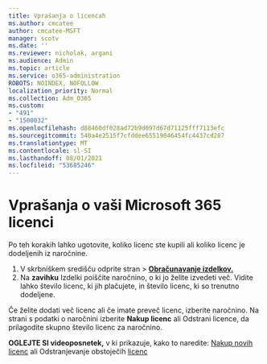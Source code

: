 ```yaml
---
title: Vprašanja o licencah
ms.author: cmcatee
author: cmcatee-MSFT
manager: scotv
ms.date: ''
ms.reviewer: nicholak, argani
ms.audience: Admin
ms.topic: article
ms.service: o365-administration
ROBOTS: NOINDEX, NOFOLLOW
localization_priority: Normal
ms.collection: Adm_O365
ms.custom:
- "491"
- "1500032"
ms.openlocfilehash: d88460df028ad72b9d097d67d71125fff7113efc
ms.sourcegitcommit: 540a4e2515f7cfddee65519046454fc4437cd287
ms.translationtype: MT
ms.contentlocale: sl-SI
ms.lasthandoff: 08/01/2021
ms.locfileid: "53685246"
---
```

# <a name="questions-about-your-microsoft-365-license"></a>Vprašanja o vaši Microsoft 365 licenci

Po teh korakih lahko ugotovite, koliko licenc ste kupili ali koliko licenc je dodeljenih iz naročnine.
  
1. V skrbniškem središču  odprite stran \> **[Obračunavanje izdelkov.](https://go.microsoft.com/fwlink/p/?linkid=842054)**
2. Na **zavihku** Izdelki poiščite naročnino, o ki jo želite izvedeti več. Vidite lahko število licenc, ki jih plačujete, in število licenc, ki so trenutno dodeljene.

Če želite dodati več licenc ali če imate preveč licenc, izberite naročnino. Na strani s podatki o naročnini izberite **Nakup licenc** ali Odstrani licence, da prilagodite skupno število licenc za naročnino. 

**OGLEJTE SI videoposnetek,** v ki prikazuje, kako to naredite: [Nakup novih licenc](https://go.microsoft.com/fwlink/p/?linkid=2154857) ali Odstranjevanje obstoječih [licenc](https://go.microsoft.com/fwlink/p/?linkid=2154938)